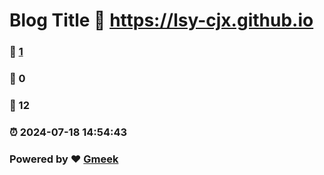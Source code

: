 # Blog Title :link: https://lsy-cjx.github.io 
### :page_facing_up: [1](https://lsy-cjx.github.io/tag.html) 
### :speech_balloon: 0 
### :hibiscus: 12 
### :alarm_clock: 2024-07-18 14:54:43 
### Powered by :heart: [Gmeek](https://github.com/Meekdai/Gmeek)
